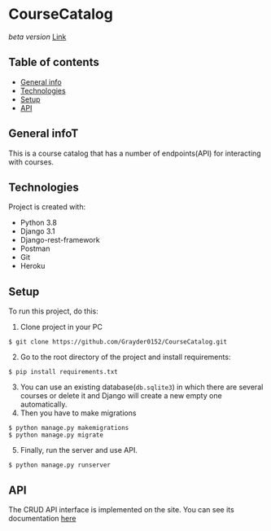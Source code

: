 # CourseCatalog
*beta version* 
[Link](https://coursecatalog-api.herokuapp.com/)
## Table of contents
* [General info](#general-info)
* [Technologies](#technologies)
* [Setup](#setup)
* [API](#api)

## General infoT
This is a course catalog that has a number of endpoints(API) for interacting with courses. 

## Technologies
Project is created with:
* Python 3.8
* Django 3.1
* Django-rest-framework
* Postman
* Git
* Heroku
	
## Setup
To run this project, do this:

1) Clone project in your PC
```
$ git clone https://github.com/Grayder0152/CourseCatalog.git
```
2) Go to the root directory of the project and install requirements:
```
$ pip install requirements.txt
```
3) You can use an existing database(`db.sqlite3`) in which there are several courses or delete it and Django will create a new empty one automatically.
4) Then you have to make migrations
```
$ python manage.py makemigrations
$ python manage.py migrate
```
5) Finally, run the server and use API.
```
$ python manage.py runserver
```
## API
The CRUD API interface is implemented on the site. You can see its documentation [here](https://documenter.getpostman.com/view/14942069/TzJx8bqZ)
